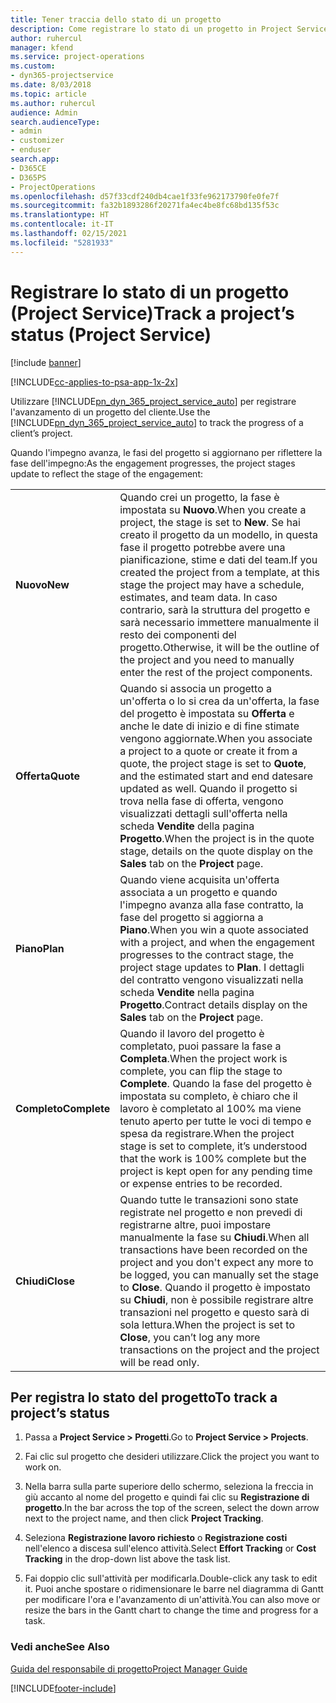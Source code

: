 ```yaml
---
title: Tener traccia dello stato di un progetto
description: Come registrare lo stato di un progetto in Project Service
author: ruhercul
manager: kfend
ms.service: project-operations
ms.custom:
- dyn365-projectservice
ms.date: 8/03/2018
ms.topic: article
ms.author: ruhercul
audience: Admin
search.audienceType:
- admin
- customizer
- enduser
search.app:
- D365CE
- D365PS
- ProjectOperations
ms.openlocfilehash: d57f33cdf240db4cae1f33fe962173790fe0fe7f
ms.sourcegitcommit: fa32b1893286f20271fa4ec4be8fc68bd135f53c
ms.translationtype: HT
ms.contentlocale: it-IT
ms.lasthandoff: 02/15/2021
ms.locfileid: "5281933"
---
```

# <a name="track-a-projects-status-project-service"></a><span data-ttu-id="804eb-103">Registrare lo stato di un progetto (Project Service)</span><span class="sxs-lookup"><span data-stu-id="804eb-103">Track a project’s status (Project Service)</span></span>

[!include [banner](../includes/psa-now-project-operations.md)]

[!INCLUDE[cc-applies-to-psa-app-1x-2x](../includes/cc-applies-to-psa-app-1x-2x.md)]

<span data-ttu-id="804eb-104">Utilizzare [!INCLUDE[pn_dyn_365_project_service_auto](../includes/pn-dyn-365-project-service-auto.md)] per registrare l'avanzamento di un progetto del cliente.</span><span class="sxs-lookup"><span data-stu-id="804eb-104">Use the [!INCLUDE[pn_dyn_365_project_service_auto](../includes/pn-dyn-365-project-service-auto.md)] to track the progress of a client’s project.</span></span>  

<span data-ttu-id="804eb-105">Quando l'impegno avanza, le fasi del progetto si aggiornano per riflettere la fase dell'impegno:</span><span class="sxs-lookup"><span data-stu-id="804eb-105">As the engagement progresses, the project stages update to reflect the stage of the engagement:</span></span>  


|              |                                                                                                                                                                                                                                                                                                  |
|--------------|--------------------------------------------------------------------------------------------------------------------------------------------------------------------------------------------------------------------------------------------------------------------------------------------------|
|   <span data-ttu-id="804eb-106">**Nuovo**</span><span class="sxs-lookup"><span data-stu-id="804eb-106">**New**</span></span>    | <span data-ttu-id="804eb-107">Quando crei un progetto, la fase è impostata su **Nuovo**.</span><span class="sxs-lookup"><span data-stu-id="804eb-107">When you create a project, the stage is set to **New**.</span></span> <span data-ttu-id="804eb-108">Se hai creato il progetto da un modello, in questa fase il progetto potrebbe avere una pianificazione, stime e dati del team.</span><span class="sxs-lookup"><span data-stu-id="804eb-108">If you created the project from a template, at this stage the project may have a schedule, estimates, and team data.</span></span> <span data-ttu-id="804eb-109">In caso contrario, sarà la struttura del progetto e sarà necessario immettere manualmente il resto dei componenti del progetto.</span><span class="sxs-lookup"><span data-stu-id="804eb-109">Otherwise, it will be the outline of the project and you need to manually enter the rest of the project components.</span></span> |
|  <span data-ttu-id="804eb-110">**Offerta**</span><span class="sxs-lookup"><span data-stu-id="804eb-110">**Quote**</span></span>   |      <span data-ttu-id="804eb-111">Quando si associa un progetto a un'offerta o lo si crea da un'offerta, la fase del progetto è impostata su **Offerta** e anche le date di inizio e di fine stimate vengono aggiornate.</span><span class="sxs-lookup"><span data-stu-id="804eb-111">When you associate a project to a quote or create it from a quote, the project stage is set to **Quote**, and the estimated start and end datesare updated as well.</span></span> <span data-ttu-id="804eb-112">Quando il progetto si trova nella fase di offerta, vengono visualizzati dettagli sull'offerta nella scheda **Vendite** della pagina **Progetto**.</span><span class="sxs-lookup"><span data-stu-id="804eb-112">When the project is in the quote stage, details on the quote display on the **Sales** tab on the **Project** page.</span></span>      |
|   <span data-ttu-id="804eb-113">**Piano**</span><span class="sxs-lookup"><span data-stu-id="804eb-113">**Plan**</span></span>   |                                     <span data-ttu-id="804eb-114">Quando viene acquisita un'offerta associata a un progetto e quando l'impegno avanza alla fase contratto, la fase del progetto si aggiorna a **Piano**.</span><span class="sxs-lookup"><span data-stu-id="804eb-114">When you win a quote associated with a project, and when the engagement progresses to the contract stage, the project stage updates to **Plan**.</span></span> <span data-ttu-id="804eb-115">I dettagli del contratto vengono visualizzati nella scheda **Vendite** nella pagina **Progetto**.</span><span class="sxs-lookup"><span data-stu-id="804eb-115">Contract details display on the **Sales** tab on the **Project** page.</span></span>                                      |
| <span data-ttu-id="804eb-116">**Completo**</span><span class="sxs-lookup"><span data-stu-id="804eb-116">**Complete**</span></span> |                    <span data-ttu-id="804eb-117">Quando il lavoro del progetto è completato, puoi passare la fase a **Completa**.</span><span class="sxs-lookup"><span data-stu-id="804eb-117">When the project work is complete, you can flip the stage to **Complete**.</span></span> <span data-ttu-id="804eb-118">Quando la fase del progetto è impostata su completo, è chiaro che il lavoro è completato al 100% ma viene tenuto aperto per tutte le voci di tempo e spesa da registrare.</span><span class="sxs-lookup"><span data-stu-id="804eb-118">When the project stage is set to complete, it’s understood that the work is 100% complete but the project is kept open for any pending time or expense entries to be recorded.</span></span>                     |
|  <span data-ttu-id="804eb-119">**Chiudi**</span><span class="sxs-lookup"><span data-stu-id="804eb-119">**Close**</span></span>   |           <span data-ttu-id="804eb-120">Quando tutte le transazioni sono state registrate nel progetto e non prevedi di registrarne altre, puoi impostare manualmente la fase su **Chiudi**.</span><span class="sxs-lookup"><span data-stu-id="804eb-120">When all transactions have been recorded on the project and you don't expect any more to be logged, you can manually set the stage to **Close**.</span></span> <span data-ttu-id="804eb-121">Quando il progetto è impostato su **Chiudi**, non è possibile registrare altre transazioni nel progetto e questo sarà di sola lettura.</span><span class="sxs-lookup"><span data-stu-id="804eb-121">When the project is set to **Close**, you can’t log any more transactions on the project and the project will be read only.</span></span>           |

## <a name="to-track-a-projects-status"></a><span data-ttu-id="804eb-122">Per registra lo stato del progetto</span><span class="sxs-lookup"><span data-stu-id="804eb-122">To track a project’s status</span></span>  

1.  <span data-ttu-id="804eb-123">Passa a **Project Service > Progetti**.</span><span class="sxs-lookup"><span data-stu-id="804eb-123">Go to **Project Service > Projects**.</span></span>  

2.  <span data-ttu-id="804eb-124">Fai clic sul progetto che desideri utilizzare.</span><span class="sxs-lookup"><span data-stu-id="804eb-124">Click the project you want to work on.</span></span>  

3.  <span data-ttu-id="804eb-125">Nella barra sulla parte superiore dello schermo, seleziona la freccia in giù accanto al nome del progetto e quindi fai clic su **Registrazione di progetto**.</span><span class="sxs-lookup"><span data-stu-id="804eb-125">In the bar across the top of the screen, select the down arrow next to the project name, and then click **Project Tracking**.</span></span>  

4.  <span data-ttu-id="804eb-126">Seleziona **Registrazione lavoro richiesto** o **Registrazione costi** nell'elenco a discesa sull'elenco attività.</span><span class="sxs-lookup"><span data-stu-id="804eb-126">Select **Effort Tracking** or **Cost Tracking** in the drop-down list above the task list.</span></span>  

5.  <span data-ttu-id="804eb-127">Fai doppio clic sull'attività per modificarla.</span><span class="sxs-lookup"><span data-stu-id="804eb-127">Double-click any task to edit it.</span></span> <span data-ttu-id="804eb-128">Puoi anche spostare o ridimensionare le barre nel diagramma di Gantt per modificare l'ora e l'avanzamento di un'attività.</span><span class="sxs-lookup"><span data-stu-id="804eb-128">You can also move or resize the bars in the Gantt chart to change the time and progress for a task.</span></span>  

### <a name="see-also"></a><span data-ttu-id="804eb-129">Vedi anche</span><span class="sxs-lookup"><span data-stu-id="804eb-129">See Also</span></span>  
 [<span data-ttu-id="804eb-130">Guida del responsabile di progetto</span><span class="sxs-lookup"><span data-stu-id="804eb-130">Project Manager Guide</span></span>](../psa/project-manager-guide.md)


[!INCLUDE[footer-include](../includes/footer-banner.md)]